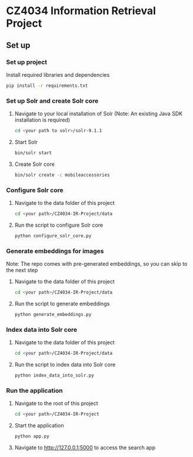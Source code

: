 # CZ4034 Information Retrieval Project

## Set up

### Set up project

Install required libraries and dependencies

``` bash
pip install -r requirements.txt
```

### Set up Solr and create Solr core

1. Navigate to your local installation of Solr (Note: An existing  Java SDK installation is required) </br>

    ``` bash
    cd <your path to solr>/solr-9.1.1
    ```

2. Start Solr

    ``` bash
    bin/solr start
    ```

3. Create Solr core

    ``` bash
    bin/solr create -c mobileaccessories
    ```

### Configure Solr core

1. Navigate to the data folder of this project

    ```bash
    cd <your path>/CZ4034-IR-Project/data
    ```

2. Run the script to configure Solr core

    ```bash
    python configure_solr_core.py
    ```

### Generate embeddings for images

Note: The repo comes with pre-generated embeddings, so you can skip to the next step

1. Navigate to the data folder of this project

    ```bash
    cd <your path>/CZ4034-IR-Project/data
    ```

2. Run the script to generate embeddings

    ```bash
    python generate_embeddings.py
    ```

### Index data into Solr core

1. Navigate to the data folder of this project

    ```bash
    cd <your path>/CZ4034-IR-Project/data
    ```

2. Run the script to index data into Solr core

    ```bash
    python index_data_into_solr.py
    ```

### Run the application

1. Navigate to the root of this project

    ```bash
    cd <your path>/CZ4034-IR-Project
    ```

2. Start the application

    ```bash
    python app.py
    ```

3. Navigate to <http://127.0.0.1:5000> to access the search app
